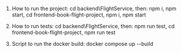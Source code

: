 1. How to run the project: cd backend\FlightService, then: npm i, npm start, cd frontend-book-flight-project, npm i, npm start

2. How to run tests: cd backend\FlightService, then: npm run test, cd frontend-book-flight-project, npm run test

3. Script to run the docker build: docker compose up --build
